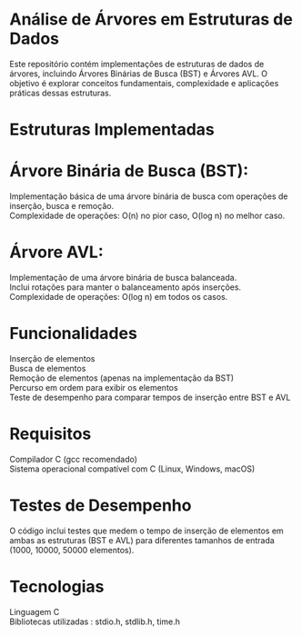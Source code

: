 # Análise de Árvores em Estruturas de Dados

Este repositório contém implementações de estruturas de dados de árvores, incluindo Árvores Binárias de Busca (BST) e Árvores AVL. O objetivo é explorar conceitos fundamentais, complexidade e aplicações práticas dessas estruturas.

# Estruturas Implementadas
# Árvore Binária de Busca (BST):

Implementação básica de uma árvore binária de busca com operações de inserção, busca e remoção.  
Complexidade de operações: O(n) no pior caso, O(log n) no melhor caso.
# Árvore AVL:

Implementação de uma árvore binária de busca balanceada.  
Inclui rotações para manter o balanceamento após inserções.  
Complexidade de operações: O(log n) em todos os casos.
# Funcionalidades
Inserção de elementos  
Busca de elementos  
Remoção de elementos (apenas na implementação da BST)  
Percurso em ordem para exibir os elementos  
Teste de desempenho para comparar tempos de inserção entre BST e AVL  
# Requisitos
Compilador C (gcc recomendado)  
Sistema operacional compatível com C (Linux, Windows, macOS)

# Testes de Desempenho
O código inclui testes que medem o tempo de inserção de elementos em ambas as estruturas (BST e AVL) para diferentes tamanhos de entrada (1000, 10000, 50000 elementos).

# Tecnologias
Linguagem C  
Bibliotecas utilizadas : stdio.h, stdlib.h, time.h
